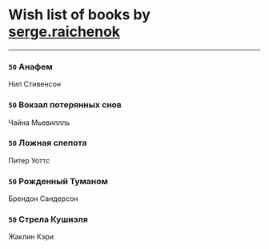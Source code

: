 # Wish list of books by [serge.raichenok](http://vk.com/id2140708)
---

### `50` Анафем
Нил Стивенсон

### `50` Вокзал потерянных снов
Чайна Мьевиллль

### `50` Ложная слепота
Питер Уоттс

### `50` Рожденный Туманом
Брендон Сандерсон

### `50` Стрела Кушиэля
Жаклин Кэри

